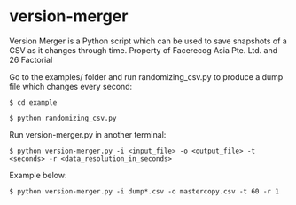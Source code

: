 # version-merger
Version Merger is a Python script which can be used to save snapshots of a CSV as it changes through time. Property of Facerecog Asia Pte. Ltd. and 26 Factorial

Go to the examples/ folder and run  randomizing_csv.py to produce a dump file which changes every second:

`$ cd example`

`$ python randomizing_csv.py` 

Run  version-merger.py in another terminal:
 
`$ python version-merger.py -i <input_file> -o <output_file> -t <seconds> -r <data_resolution_in_seconds>`

Example below:

`$ python version-merger.py -i dump*.csv -o mastercopy.csv -t 60 -r 1` 
